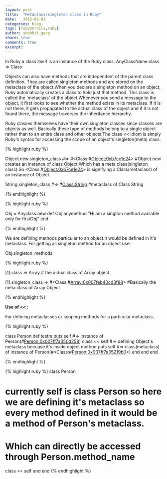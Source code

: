 ```yaml
---
layout: post
title:  "Metaclass/Singleton class in Ruby"
date:   2015-02-03
categories: blog
tags: [rubyonrails,ruby]
author: shobhit_garg
share: true
comments: true
excerpt:
---
```


In Ruby a class itself is an instance of the Ruby class.
AnyClassName.class  => Class

Objects can also have methods that are independent of the parent class definition. They are called singleton methods and are stored on the metaclass of the object.When you declare a singleton method on an object, Ruby automatically creates a class to hold just that method. This class is called the 'metaclass' of the object.Whenever you send a message to the object, it first looks to see whether the method exists in its metaclass. If it is not there, it gets propagated to the actual class of the object and if it is not found there, the message traverses the inheritance hierarchy.

Ruby classes themselves have their own singleton classes since classes are objects as well. Basically these type of methods belong to a single object rather than to an entire class and other objects.The class << idiom is simply Ruby's syntax for accessing the scope of an object's singleton(meta) class.

{% highlight ruby %}

Object.new.singleton_class  #=> #<Class:#<Object:0xb7ce1e24>>
#Object.new creates an instance of class Object.Which has a meta class(singleton class).So <Class:#<Object:0xb7ce1e24>> is signifying a Class(metaclass) of an instance of Object.

String.singleton_class      #=> #<Class:String> 
#metaclass of Class String

{% endhighlight %}

{% highlight ruby %}

Obj = Anyclass.new
def Obj.anymethod
"Hi am a singlton method available only for firstObj"
end

{% endhighlight %}

We are defining methods particular to an object.It would be defined in it's metaclass.
For getting all singleton method for an object use:

Obj.singleton_methods

{% highlight ruby %}

[1].class
 => Array 
 #The actual class of Array object

 [1].singleton_class
 => #<Class:#<Array:0x007feb40cd3f88>> 
 #Basically the meta class of Array Object

 {% endhighlight %}



__Use of << :__

For defining metaclasses or scoping methods for a particular metaclass.






{% highlight ruby %}

class Person
  def testm
    puts self  #=> instance of Person(#<Person:0x007ff7a350d258>)
    class << self #=> defining Object's metaclass becuase it's inside object method
      puts self  #=> class(metaclass) of instance of Person(#<Class:#<Person:0x007ff7a35219b0>>)
    end
  end
end

{% endhighlight %}


{% highlight ruby %}
class Person
  # currently self is class Person so here we are defining it's metaclass so every method defined in it would be a method of Person's metaclass.
  # Which can directly be accessed through Person.method_name
  class << self 
  end
end
{% endhighlight %}
